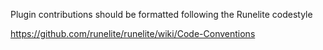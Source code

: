 Plugin contributions should be formatted following the Runelite codestyle

https://github.com/runelite/runelite/wiki/Code-Conventions